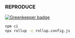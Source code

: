 ### REPRODUCE

[![Greenkeeper badge](https://badges.greenkeeper.io/perrin4869/rollup-babel-esm.svg)](https://greenkeeper.io/)

```bash
npm ci
npx rollup -c rollup.config.js
```
